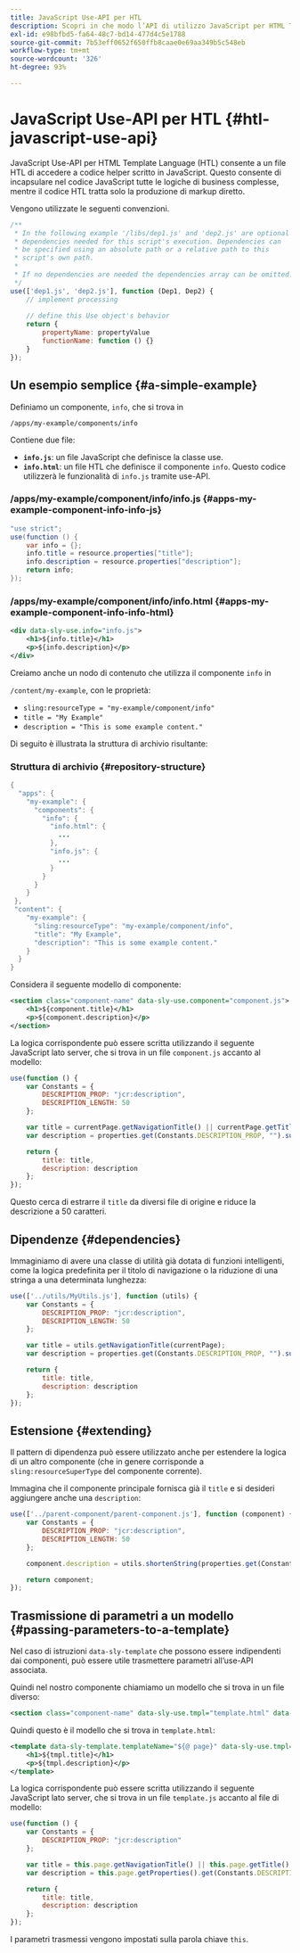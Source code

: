 ```yaml
---
title: JavaScript Use-API per HTL
description: Scopri in che modo l’API di utilizzo JavaScript per HTML Template Language (HTL) abilita un file HTL per accedere al codice helper scritto in JavaScript.
exl-id: e98bfbd5-fa64-48c7-bd14-477d4c5e1788
source-git-commit: 7b53eff0652f650ffb8caae0e69aa349b5c548eb
workflow-type: tm+mt
source-wordcount: '326'
ht-degree: 93%

---
```


# JavaScript Use-API per HTL {#htl-javascript-use-api}

JavaScript Use-API per HTML Template Language (HTL) consente a un file HTL di accedere a codice helper scritto in JavaScript. Questo consente di incapsulare nel codice JavaScript tutte le logiche di business complesse, mentre il codice HTL tratta solo la produzione di markup diretto.

Vengono utilizzate le seguenti convenzioni.

```javascript
/**
 * In the following example '/libs/dep1.js' and 'dep2.js' are optional
 * dependencies needed for this script's execution. Dependencies can
 * be specified using an absolute path or a relative path to this
 * script's own path.
 *
 * If no dependencies are needed the dependencies array can be omitted.
 */
use(['dep1.js', 'dep2.js'], function (Dep1, Dep2) {
    // implement processing
  
    // define this Use object's behavior
    return {
        propertyName: propertyValue
        functionName: function () {}
    }
});
```

## Un esempio semplice {#a-simple-example}

Definiamo un componente, `info`, che si trova in

`/apps/my-example/components/info`

Contiene due file:

* **`info.js`**: un file JavaScript che definisce la classe use.
* **`info.html`**: un file HTL che definisce il componente `info`. Questo codice utilizzerà le funzionalità di `info.js` tramite use-API.

### /apps/my-example/component/info/info.js {#apps-my-example-component-info-info-js}

```java
"use strict";
use(function () {
    var info = {};
    info.title = resource.properties["title"];
    info.description = resource.properties["description"];
    return info;
});
```

### /apps/my-example/component/info/info.html {#apps-my-example-component-info-info-html}

```xml
<div data-sly-use.info="info.js">
    <h1>${info.title}</h1>
    <p>${info.description}</p>
</div>
```

Creiamo anche un nodo di contenuto che utilizza il componente `info` in

`/content/my-example`, con le proprietà:

* `sling:resourceType = "my-example/component/info"`
* `title = "My Example"`
* `description = "This is some example content."`

Di seguito è illustrata la struttura di archivio risultante:

### Struttura di archivio {#repository-structure}

```java
{
  "apps": {
    "my-example": {
      "components": {
        "info": {
          "info.html": {
            ...
          },
          "info.js": {
            ...
          }
        }
      }
    }
 },
 "content": {
    "my-example": {
      "sling:resourceType": "my-example/component/info",
      "title": "My Example",
      "description": "This is some example content."
    }
  }
}
```

Considera il seguente modello di componente:

```xml
<section class="component-name" data-sly-use.component="component.js">
    <h1>${component.title}</h1>
    <p>${component.description}</p>
</section>
```

La logica corrispondente può essere scritta utilizzando il seguente JavaScript lato server, che si trova in un file `component.js` accanto al modello:

```javascript
use(function () {
    var Constants = {
        DESCRIPTION_PROP: "jcr:description",
        DESCRIPTION_LENGTH: 50
    };

    var title = currentPage.getNavigationTitle() || currentPage.getTitle() || currentPage.getName();
    var description = properties.get(Constants.DESCRIPTION_PROP, "").substr(0, Constants.DESCRIPTION_LENGTH);

    return {
        title: title,
        description: description
    };
});
```

Questo cerca di estrarre il `title` da diversi file di origine e riduce la descrizione a 50 caratteri.

## Dipendenze {#dependencies}

Immaginiamo di avere una classe di utilità già dotata di funzioni intelligenti, come la logica predefinita per il titolo di navigazione o la riduzione di una stringa a una determinata lunghezza:

```javascript
use(['../utils/MyUtils.js'], function (utils) {
    var Constants = {
        DESCRIPTION_PROP: "jcr:description",
        DESCRIPTION_LENGTH: 50
    };

    var title = utils.getNavigationTitle(currentPage);
    var description = properties.get(Constants.DESCRIPTION_PROP, "").substr(0, Constants.DESCRIPTION_LENGTH);

    return {
        title: title,
        description: description
    };
});
```

## Estensione {#extending}

Il pattern di dipendenza può essere utilizzato anche per estendere la logica di un altro componente (che in genere corrisponde a `sling:resourceSuperType` del componente corrente).

Immagina che il componente principale fornisca già il `title` e si desideri aggiungere anche una `description`:

```javascript
use(['../parent-component/parent-component.js'], function (component) {
    var Constants = {
        DESCRIPTION_PROP: "jcr:description",
        DESCRIPTION_LENGTH: 50
    };

    component.description = utils.shortenString(properties.get(Constants.DESCRIPTION_PROP, ""), Constants.DESCRIPTION_LENGTH);

    return component;
});
```

## Trasmissione di parametri a un modello {#passing-parameters-to-a-template}

Nel caso di istruzioni `data-sly-template` che possono essere indipendenti dai componenti, può essere utile trasmettere parametri all’use-API associata.

Quindi nel nostro componente chiamiamo un modello che si trova in un file diverso:

```xml
<section class="component-name" data-sly-use.tmpl="template.html" data-sly-call="${tmpl.templateName @ page=currentPage}"></section>
```

Quindi questo è il modello che si trova in `template.html`:

```xml
<template data-sly-template.templateName="${@ page}" data-sly-use.tmpl="${'template.js' @ page=page, descriptionLength=50}">
    <h1>${tmpl.title}</h1>
    <p>${tmpl.description}</p>
</template>
```

La logica corrispondente può essere scritta utilizzando il seguente JavaScript lato server, che si trova in un file `template.js` accanto al file di modello:

```javascript
use(function () {
    var Constants = {
        DESCRIPTION_PROP: "jcr:description"
    };

    var title = this.page.getNavigationTitle() || this.page.getTitle() || this.page.getName();
    var description = this.page.getProperties().get(Constants.DESCRIPTION_PROP, "").substr(0, this.descriptionLength);

    return {
        title: title,
        description: description
    };
});
```

I parametri trasmessi vengono impostati sulla parola chiave `this`.
